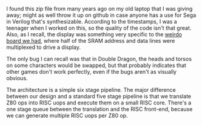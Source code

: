 I found this zip file from many years ago on my old laptop that I was giving away; might as well throw it up on github in case anyone has a use for Sega in Verilog that's synthesizable. According to the timestamps, I was a teenager when I worked on this, so the quality of the code isn't that great. Also, as I recall, the display was something very specific to the [weirdo board we had](http://www.xess.com/prods/prod014_4.php), where half of the SRAM address and data lines were multiplexed to drive a display.

The only bug I can recall was that in Double Dragon, the heads and torsos on some characters would be swapped, but that probably indicates that other games don't work perfectly, even if the bugs aren't as visually obvious.

The architecture is a simple six stage pipeline. The major difference between our design and a standard five stage pipeline is that we translate Z80 ops into RISC uops and execute them on a small RISC core. There's a one stage queue between the translation and the RISC front-end, because we can generate multiple RISC uops per Z80 op.
